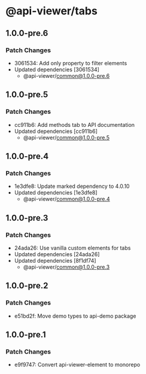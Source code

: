 # @api-viewer/tabs

## 1.0.0-pre.6

### Patch Changes

- 3061534: Add only property to filter elements
- Updated dependencies [3061534]
  - @api-viewer/common@1.0.0-pre.6

## 1.0.0-pre.5

### Patch Changes

- cc911b6: Add methods tab to API documentation
- Updated dependencies [cc911b6]
  - @api-viewer/common@1.0.0-pre.5

## 1.0.0-pre.4

### Patch Changes

- 1e3dfe8: Update marked dependency to 4.0.10
- Updated dependencies [1e3dfe8]
  - @api-viewer/common@1.0.0-pre.4

## 1.0.0-pre.3

### Patch Changes

- 24ada26: Use vanilla custom elements for tabs
- Updated dependencies [24ada26]
- Updated dependencies [8f1df74]
  - @api-viewer/common@1.0.0-pre.3

## 1.0.0-pre.2

### Patch Changes

- e51bd2f: Move demo types to api-demo package

## 1.0.0-pre.1

### Patch Changes

- e9f9747: Convert api-viewer-element to monorepo
